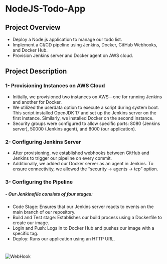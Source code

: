 # NodeJS-Todo-App
## Project Overview
* Deploy a Node.js application to manage our todo list.
* Implement a CI/CD pipeline using Jenkins, Docker, GitHub Webhooks, and Docker Hub.
* Provision Jenkins server and Docker agent on AWS cloud.
## Project Description
### 1- Provisioning Instances on AWS Cloud
* Initially, we provisioned two instances on AWS—one for running Jenkins and another for Docker.
* We utilized the userdata option to execute a script during system boot. This script installed OpenJDK 17 and set up the Jenkins server on the first instance. Similarly, we installed Docker on the second instance.
* Security groups were configured to allow specific ports: 8080 (Jenkins server), 50000 (Jenkins agent), and 8000 (our application).
### 2- Configuring Jenkins Server
* After provisioning, we established webhooks between GitHub and Jenkins to trigger our pipeline on every commit.
* Additionally, we added our Docker server as an agent in Jenkins. To ensure connectivity, we allowed the “security -> agents -> tcp” option.
### 3- Configuring the Pipeline
#####  -  Our Jenkinsfile consists of four stages:
- Code Stage: Ensures that our Jenkins server reacts to events on the main branch of our repository.
- Build and Test stage: Establishes our build process using a Dockerfile to create our image.
- Login and Push: Logs in to Docker Hub and pushes our image with a specific tag.
- Deploy: Runs our application using an HTTP URL.
  
#

![WebHook](https://github.com/MazenMoneim/node-app/assets/135109542/59f094d9-bba4-4ec1-b6e9-a648befe9f40)

